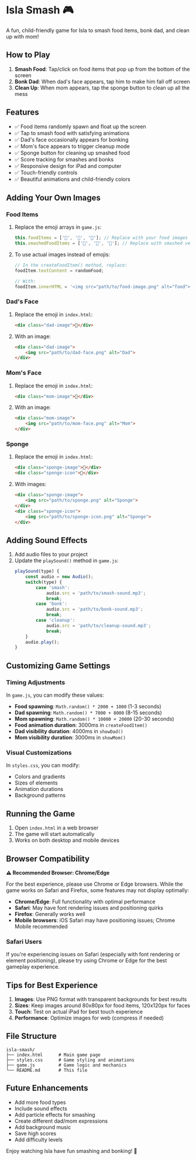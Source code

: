 # Isla Smash 🎮

A fun, child-friendly game for Isla to smash food items, bonk dad, and clean up with mom!

## How to Play

1. **Smash Food**: Tap/click on food items that pop up from the bottom of the screen
2. **Bonk Dad**: When dad's face appears, tap him to make him fall off screen
3. **Clean Up**: When mom appears, tap the sponge button to clean up all the mess

## Features

- ✅ Food items randomly spawn and float up the screen
- ✅ Tap to smash food with satisfying animations
- ✅ Dad's face occasionally appears for bonking
- ✅ Mom's face appears to trigger cleanup mode
- ✅ Sponge button for cleaning up smashed food
- ✅ Score tracking for smashes and bonks
- ✅ Responsive design for iPad and computer
- ✅ Touch-friendly controls
- ✅ Beautiful animations and child-friendly colors

## Adding Your Own Images

### Food Items
1. Replace the emoji arrays in `game.js`:
   ```javascript
   this.foodItems = ['🍎', '🍌', '🍊']; // Replace with your food images
   this.smashedFoodItems = ['🍎', '🍌', '🍊']; // Replace with smashed versions
   ```

2. To use actual images instead of emojis:
   ```javascript
   // In the createFoodItem() method, replace:
   foodItem.textContent = randomFood;
   
   // With:
   foodItem.innerHTML = '<img src="path/to/food-image.png" alt="food">';
   ```

### Dad's Face
1. Replace the emoji in `index.html`:
   ```html
   <div class="dad-image">👨</div>
   ```
   
2. With an image:
   ```html
   <div class="dad-image">
       <img src="path/to/dad-face.png" alt="Dad">
   </div>
   ```

### Mom's Face
1. Replace the emoji in `index.html`:
   ```html
   <div class="mom-image">👩</div>
   ```
   
2. With an image:
   ```html
   <div class="mom-image">
       <img src="path/to/mom-face.png" alt="Mom">
   </div>
   ```

### Sponge
1. Replace the emoji in `index.html`:
   ```html
   <div class="sponge-image">🧽</div>
   <div class="sponge-icon">🧽</div>
   ```
   
2. With images:
   ```html
   <div class="sponge-image">
       <img src="path/to/sponge.png" alt="Sponge">
   </div>
   <div class="sponge-icon">
       <img src="path/to/sponge-icon.png" alt="Sponge">
   </div>
   ```

## Adding Sound Effects

1. Add audio files to your project
2. Update the `playSound()` method in `game.js`:
   ```javascript
   playSound(type) {
       const audio = new Audio();
       switch(type) {
           case 'smash':
               audio.src = 'path/to/smash-sound.mp3';
               break;
           case 'bonk':
               audio.src = 'path/to/bonk-sound.mp3';
               break;
           case 'cleanup':
               audio.src = 'path/to/cleanup-sound.mp3';
               break;
       }
       audio.play();
   }
   ```

## Customizing Game Settings

### Timing Adjustments
In `game.js`, you can modify these values:

- **Food spawning**: `Math.random() * 2000 + 1000` (1-3 seconds)
- **Dad spawning**: `Math.random() * 7000 + 8000` (8-15 seconds)
- **Mom spawning**: `Math.random() * 10000 + 20000` (20-30 seconds)
- **Food animation duration**: 3000ms in `createFoodItem()`
- **Dad visibility duration**: 4000ms in `showDad()`
- **Mom visibility duration**: 3000ms in `showMom()`

### Visual Customizations
In `styles.css`, you can modify:
- Colors and gradients
- Sizes of elements
- Animation durations
- Background patterns

## Running the Game

1. Open `index.html` in a web browser
2. The game will start automatically
3. Works on both desktop and mobile devices

## Browser Compatibility

**⚠️ Recommended Browser: Chrome/Edge**

For the best experience, please use Chrome or Edge browsers. While the game works on Safari and Firefox, some features may not display optimally:

- **Chrome/Edge**: Full functionality with optimal performance
- **Safari**: May have font rendering issues and positioning quirks
- **Firefox**: Generally works well
- **Mobile browsers**: iOS Safari may have positioning issues; Chrome Mobile recommended

### Safari Users
If you're experiencing issues on Safari (especially with font rendering or element positioning), please try using Chrome or Edge for the best gameplay experience.

## Tips for Best Experience

1. **Images**: Use PNG format with transparent backgrounds for best results
2. **Sizes**: Keep images around 80x80px for food items, 120x120px for faces
3. **Touch**: Test on actual iPad for best touch experience
4. **Performance**: Optimize images for web (compress if needed)

## File Structure

```
isla-smash/
├── index.html      # Main game page
├── styles.css      # Game styling and animations
├── game.js         # Game logic and mechanics
└── README.md       # This file
```

## Future Enhancements

- Add more food types
- Include sound effects
- Add particle effects for smashing
- Create different dad/mom expressions
- Add background music
- Save high scores
- Add difficulty levels

Enjoy watching Isla have fun smashing and bonking! 🎉 